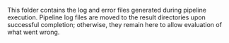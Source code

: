 This folder contains the log and error files generated during pipeline execution. Pipeline log files are moved to the result directories upon successful completion; otherwise, they remain here to allow evaluation of what went wrong.
